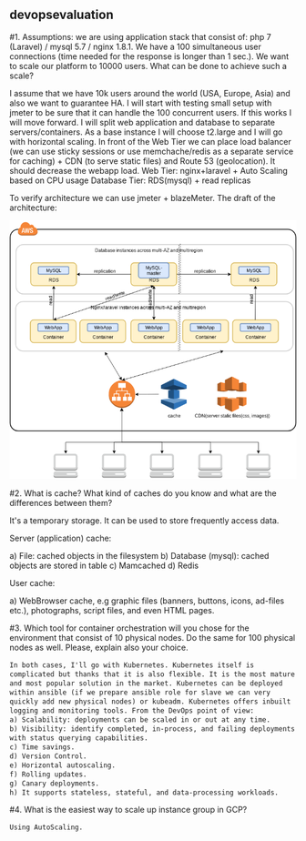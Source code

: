 ## devopsevaluation
#1. Assumptions: we are using application stack that consist of: php 7 (Laravel) / mysql 5.7 / nginx 1.8.1. We have a 100 simultaneous user connections (time needed for the response is longer than 1 sec.). We want to scale our platform to 10000 users. What can be done to achieve such a scale?

I assume that we have 10k users around the world (USA, Europe, Asia) and also we want to guarantee HA.
I will start with testing small setup with jmeter to be sure that it can handle the 100 concurrent users.
If this works I will move forward. I will split web application and database to separate servers/containers. 
As a base instance I will choose t2.large and I will go with horizontal scaling.
In front of the Web Tier we can place load balancer (we can use sticky sessions or use memchache/redis 
as a separate service for caching) + CDN (to serve static files) and Route 53 (geolocation). It should decrease the webapp load. 
Web Tier: nginx+laravel + Auto Scaling based on CPU usage
Database Tier: RDS(mysql) + read replicas

To verify architecture we can use jmeter + blazeMeter.
The draft of the architecture:

![Draft of Architecture](images/ApplicationArchitecture.png?raw=true "Draft of Architecture")

#2. What is cache? What kind of caches do you know and what are the differences between them?

It's a temporary storage. It can be used to store frequently access data.

Server (application) cache:

a) File: cached objects in the filesystem
b) Database (mysql): cached objects are stored in table
c) Mamcached
d) Redis

User cache:

a) WebBrowser cache, e.g graphic files (banners, buttons, icons, ad-files etc.), photographs, script files, and even HTML pages.


#3. Which tool for container orchestration will you chose for the environment that consist of 10 physical nodes. Do the same for 100 physical nodes as well. 
	Please, explain also your choice.

	In both cases, I'll go with Kubernetes. Kubernetes itself is complicated but thanks that it is also flexible. It is the most mature and most popular solution in the market. Kubernetes can be deployed within ansible (if we prepare ansible role for slave we can very quickly add new physical nodes) or kubeadm. Kubernetes offers inbuilt logging and monitoring tools. From the DevOps point of view:
	a) Scalability: deployments can be scaled in or out at any time.
	b) Visibility: identify completed, in-process, and failing deployments with status querying capabilities.
	c) Time savings.
	d) Version Control.
	e) Horizontal autoscaling.
	f) Rolling updates.
	g) Canary deployments.
	h) It supports stateless, stateful, and data-processing workloads.





#4. What is the easiest way to scale up instance group in GCP?
	
	Using AutoScaling.
	